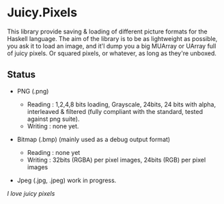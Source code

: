 Juicy.Pixels
============

This library provide saving & loading of different picture formats for
the Haskell language. The aim of the library is to be as lightweight as
possible, you ask it to load an image, and it'l dump you a big MUArray 
or UArray full of juicy pixels. Or squared pixels, or whatever, as long
as they're unboxed.

Status
------

 - PNG    (.png) 
    * Reading : 1,2,4,8 bits loading, Grayscale, 24bits, 24 bits with alpha,
                interleaved & filtered (fully compliant with the standard,
                tested against png suite).
    * Writing : none yet.

 - Bitmap (.bmp) (mainly used as a debug output format)
    * Reading : none yet
    * Writing : 32bits (RGBA) per pixel images,
                24bits (RGB) per pixel images

 - Jpeg   (.jpg, .jpeg) work in progress.

_I love juicy pixels_

